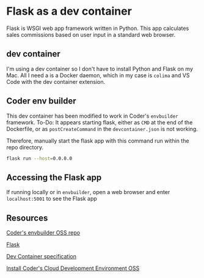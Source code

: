 # Flask as a dev container

Flask is WSGI web app framework written in Python. This app calculates sales commissions based on user input in a standard web browser.

## dev container

I'm using a dev container so I don't have to install Python and Flask on my Mac. All I need a is a Docker daemon, which in my case is `colima` and VS Code with the dev container extension.

## Coder env builder

This dev container has been modified to work in Coder's `envbuilder` framework. To-Do: It appears starting flask, either as `CMD` at the end of the Dockerfile, or as `postCreateCommand` in the `devcontainer.json` is not working.

Therefore, manually start the flask app with this command run within the repo directory.

```bash
flask run --host=0.0.0.0
```

## Accessing the Flask app

If running locally or in `envbuilder`, open a web browser and enter `localhost:5001` to see the Flask app

## Resources

[Coder's envbuilder OSS repo](https://github.com/coder/envbuilder)

[Flask](https://flask.palletsprojects.com/)

[Dev Container specification](https://containers.dev/implementors/spec/)

[Install Coder's Cloud Development Environment OSS](https://github.com/coder/coder)